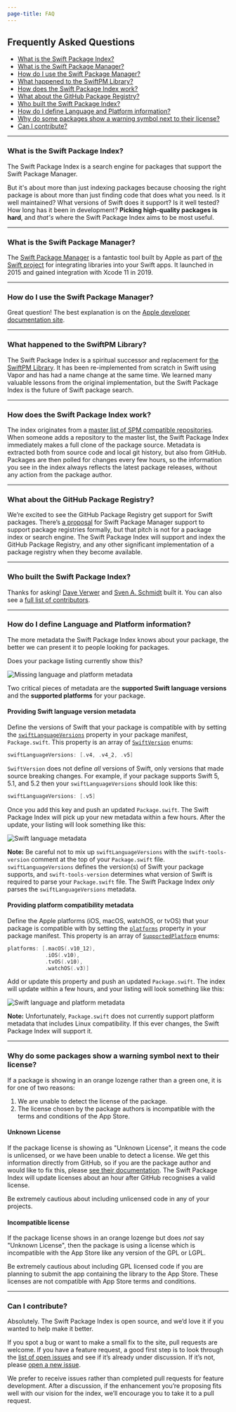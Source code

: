 ```yaml
---
page-title: FAQ
---
```

## Frequently Asked Questions

* [What is the Swift Package Index?](#what-is-the-spi)
* [What is the Swift Package Manager?](#what-is-the-spm)
* [How do I use the Swift Package Manager?](#how-do-i-use-the-spm)
* [What happened to the SwiftPM Library?](#swiftpm-library)
* [How does the Swift Package Index work?](#how-does-it-work)
* [What about the GitHub Package Registry?](#package-registry)
* [Who built the Swift Package Index?](#creators)
* [How do I define Language and Platform information?](#language-and-platforms)
* [Why do some packages show a warning symbol next to their license?](#incompatible-license)
* [Can I contribute?](#contributing)

---

<h3 id="what-is-the-spi">What is the Swift Package Index?</h3>

The Swift Package Index is a search engine for packages that support the Swift Package Manager.

But it's about more than just indexing packages because choosing the right package is about more than just finding code that does what you need. Is it well maintained? What versions of Swift does it support? Is it well tested? How long has it been in development? **Picking high-quality packages is hard**, and *that's* where the Swift Package Index aims to be most useful.

---

<h3 id="what-is-the-spm">What is the Swift Package Manager?</h3>

The [Swift Package Manager](https://swift.org/package-manager/) is a fantastic tool built by Apple as part of [the Swift project](https://swift.org) for integrating libraries into your Swift apps. It launched in 2015 and gained integration with Xcode 11 in 2019.

---

<h3 id="how-do-i-use-the-spm">How do I use the Swift Package Manager?</h3>

Great question! The best explanation is on the [Apple developer documentation site](https://developer.apple.com/documentation/xcode/adding_package_dependencies_to_your_app).

---

<h3 id="swiftpm-library">What happened to the SwiftPM Library?</h3>

The Swift Package Index is a spiritual successor and replacement for [the SwiftPM Library](/images/swiftpm-library.png). It has been re-implemented from scratch in Swift using Vapor and has had a name change at the same time. We learned many valuable lessons from the original implementation, but the Swift Package Index is the future of Swift package search.

---

<h3 id="how-does-it-work">How does the Swift Package Index work?</h3>

The index originates from a [master list of SPM compatible repositories](https://github.com/daveverwer/SwiftPMLibrary/blob/master/packages.json). When someone adds a repository to the master list, the Swift Package Index immediately makes a full clone of the package source. Metadata is extracted both from source code and local git history, but also from GitHub. Packages are then polled for changes every few hours, so the information you see in the index always reflects the latest package releases, without any action from the package author.

---

<h3 id="package-registry">What about the GitHub Package Registry?</h3>

We’re excited to see the GitHub Package Registry get support for Swift packages. There’s [a proposal](https://forums.swift.org/t/swift-package-registry-service/37219) for Swift Package Manager support to support package registries formally, but that pitch is not for a package index or search engine. The Swift Package Index will support and index the GitHub Package Registry, and any other significant implementation of a package registry when they become available.

---

<h3 id="creators">Who built the Swift Package Index?</h3>

Thanks for asking! [Dave Verwer](https://daveverwer.com) and [Sven A. Schmidt](https://finestructure.co/) built it. You can also see a [full list of contributors](https://github.com/SwiftPackageIndex/SwiftPackageIndex-Server/graphs/contributors).

---

<h3 id="language-and-platforms">How do I define Language and Platform information?</h3>

The more metadata the Swift Package Index knows about your package, the better we can present it to people looking for packages.

Does your package listing currently show this?

![Missing language and platform metadata](/images/language-and-platforms-no-metadata.png)

Two critical pieces of metadata are the **supported Swift language versions** and the **supported platforms** for your package.

#### Providing Swift language version metadata

Define the versions of Swift that your package is compatible with by setting the [`swiftLanguageVersions`](https://developer.apple.com/documentation/swift_packages/package/3197887-swiftlanguageversions) property in your package manifest, `Package.swift`. This property is an array of [`SwiftVersion`](https://developer.apple.com/documentation/swift_packages/swiftversion) enums:

```swift
swiftLanguageVersions: [.v4, .v4_2, .v5]
```

`SwiftVersion` does not define *all* versions of Swift, only versions that made source breaking changes. For example, if your package supports Swift 5, 5.1, and 5.2 then your `swiftLanguageVersions` should look like this:

```swift
swiftLanguageVersions: [.v5]
```

Once you add this key and push an updated `Package.swift`. The Swift Package Index will pick up your new metadata within a few hours. After the update, your listing will look something like this:

![Swift language metadata](/images/language-and-platforms-language-only.png)

**Note:** Be careful not to mix up `swiftLanguageVersions` with the `swift-tools-version` comment at the top of your `Package.swift` file. `swiftLanguageVersions` defines the version(s) of Swift your package supports, and `swift-tools-version` determines what version of Swift is required to parse your `Package.swift` file. The Swift Package Index *only* parses the `swiftLanguageVersions` metadata.

#### Providing platform compatibility metadata

Define the Apple platforms (iOS, macOS, watchOS, or tvOS) that your package is compatible with by setting the [`platforms`](https://developer.apple.com/documentation/swift_packages/package/3197886-platforms) property in your package manifest. This property is an array of [`SupportedPlatform`](https://developer.apple.com/documentation/swift_packages/supportedplatform) enums:

```swift
platforms: [.macOS(.v10_12),
            .iOS(.v10),
            .tvOS(.v10),
            .watchOS(.v3)]
```

Add or update this property and push an updated `Package.swift`.  The index will update within a few hours, and your listing will look something like this:

![Swift language and platform metadata](/images/language-and-platforms-full-metadata.png)

**Note:** Unfortunately, `Package.swift` does not currently support platform metadata that includes Linux compatibility. If this ever changes, the Swift Package Index will support it.

---

<h3 id="incompatible-license">Why do some packages show a warning symbol next to their license?</h3>

If a package is showing in an orange lozenge rather than a green one, it is for one of two reasons:

1. We are unable to detect the license of the package.
2. The license chosen by the package authors is incompatible with the terms and conditions of the App Store.

#### Unknown License

If the package license is showing as "Unknown License", it means the code is unlicensed, or we have been unable to detect a license. We get this information directly from GitHub, so if you are the package author and would like to fix this, please [see their documentation](https://help.github.com/en/github/creating-cloning-and-archiving-repositories/licensing-a-repository#detecting-a-license). The Swift Package Index will update licenses about an hour after GitHub recognises a valid license.

Be extremely cautious about including unlicensed code in any of your projects.

#### Incompatible license

If the package license shows in an orange lozenge but does *not* say "Unknown License", then the package is using a license which is incompatible with the App Store like any version of the GPL or LGPL.

Be extremely cautious about including GPL licensed code if you are planning to submit the app containing the library to the App Store. These licenses are not compatible with App Store terms and conditions.

---

<h3 id="contributing">Can I contribute?</h3>

Absolutely. The Swift Package Index is open source, and we’d love it if you wanted to help make it better.

If you spot a bug or want to make a small fix to the site, pull requests are welcome. If you have a feature request, a good first step is to look through the [list of open issues](https://github.com/SwiftPackageIndex/SwiftPackageIndex-Server/issues) and see if it’s already under discussion. If it’s not, please [open a new issue](https://github.com/SwiftPackageIndex/SwiftPackageIndex-Server/issues/new/choose).

We prefer to receive issues rather than completed pull requests for feature development. After a discussion, if the enhancement you’re proposing fits well with our vision for the index, we’ll encourage you to take it to a pull request.

